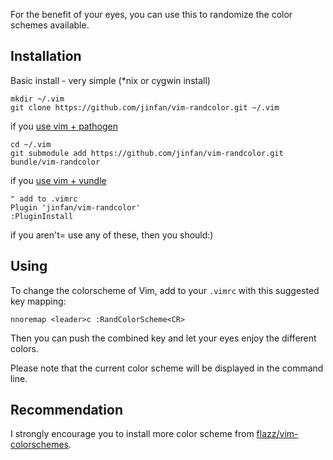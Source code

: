 For the benefit of your eyes, you can use this to randomize the color schemes available.

Installation
------------

Basic install - very simple (*nix or cygwin install)

    mkdir ~/.vim
    git clone https://github.com/jinfan/vim-randcolor.git ~/.vim

if you [use vim + pathogen](http://vimcasts.org/episodes/synchronizing-plugins-with-git-submodules-and-pathogen/)

    cd ~/.vim
    git submodule add https://github.com/jinfan/vim-randcolor.git bundle/vim-randcolor

if you [use vim + vundle](https://github.com/gmarik/vundle)

    " add to .vimrc
    Plugin 'jinfan/vim-randcolor'
    :PluginInstall

if you aren't= use any of these, then you should:)

Using
-----

To change the colorscheme of Vim, add to your `.vimrc` with this suggested key mapping:

    nnoremap <leader>c :RandColorScheme<CR>

Then you can push the combined key and let your eyes enjoy the different colors.

Please note that the current color scheme will be displayed in the command line.

Recommendation
--------------

I strongly encourage you to install more color scheme from [flazz/vim-colorschemes](https://github.com/flazz/vim-colorschemes).

